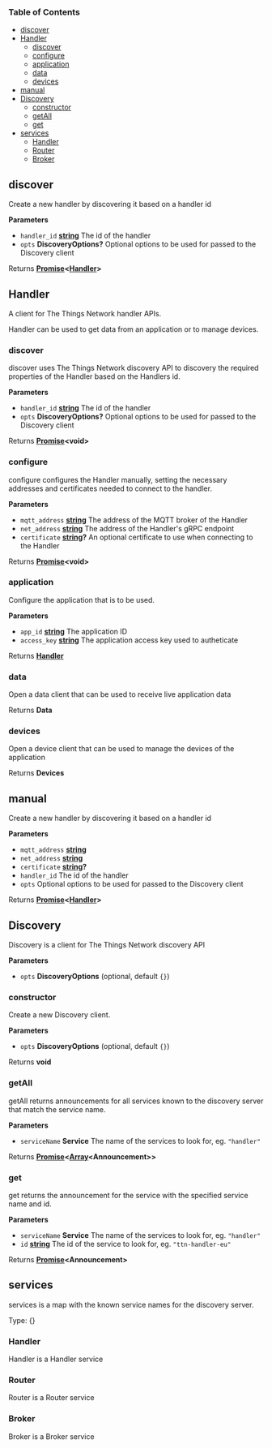 <!-- Generated by documentation.js. Update this documentation by updating the source code. -->

### Table of Contents

-   [discover](#discover)
-   [Handler](#handler)
    -   [discover](#discover-1)
    -   [configure](#configure)
    -   [application](#application)
    -   [data](#data)
    -   [devices](#devices)
-   [manual](#manual)
-   [Discovery](#discovery)
    -   [constructor](#constructor)
    -   [getAll](#getall)
    -   [get](#get)
-   [services](#services)
    -   [Handler](#handler-1)
    -   [Router](#router)
    -   [Broker](#broker)

## discover

Create a new handler by discovering it based on a handler id

**Parameters**

-   `handler_id` **[string](https://developer.mozilla.org/en-US/docs/Web/JavaScript/Reference/Global_Objects/String)** The id of the handler
-   `opts` **DiscoveryOptions?** Optional options to be used for passed to the Discovery client

Returns **[Promise](https://developer.mozilla.org/en-US/docs/Web/JavaScript/Reference/Global_Objects/Promise)&lt;[Handler](#handler)>** 

## Handler

A client for The Things Network handler APIs.

Handler can be used to get data from an application
or to manage devices.

### discover

discover uses The Things Network discovery API to discovery the required
properties of the Handler based on the Handlers id.

**Parameters**

-   `handler_id` **[string](https://developer.mozilla.org/en-US/docs/Web/JavaScript/Reference/Global_Objects/String)** The id of the handler
-   `opts` **DiscoveryOptions?** Optional options to be used for passed to the Discovery client

Returns **[Promise](https://developer.mozilla.org/en-US/docs/Web/JavaScript/Reference/Global_Objects/Promise)&lt;void>** 

### configure

configure configures the Handler manually, setting the necessary addresses
and certificates needed to connect to the handler.

**Parameters**

-   `mqtt_address` **[string](https://developer.mozilla.org/en-US/docs/Web/JavaScript/Reference/Global_Objects/String)** The address of the MQTT broker of the Handler
-   `net_address` **[string](https://developer.mozilla.org/en-US/docs/Web/JavaScript/Reference/Global_Objects/String)** The address of the Handler's gRPC endpoint
-   `certificate` **[string](https://developer.mozilla.org/en-US/docs/Web/JavaScript/Reference/Global_Objects/String)?** An optional certificate to use when connecting to the Handler

Returns **[Promise](https://developer.mozilla.org/en-US/docs/Web/JavaScript/Reference/Global_Objects/Promise)&lt;void>** 

### application

Configure the application that is to be used.

**Parameters**

-   `app_id` **[string](https://developer.mozilla.org/en-US/docs/Web/JavaScript/Reference/Global_Objects/String)** The application ID
-   `access_key` **[string](https://developer.mozilla.org/en-US/docs/Web/JavaScript/Reference/Global_Objects/String)** The application access key used to autheticate

Returns **[Handler](#handler)** 

### data

Open a data client that can be used to receive live application data

Returns **Data** 

### devices

Open a device client that can be used to manage the devices of the
application

Returns **Devices** 

## manual

Create a new handler by discovering it based on a handler id

**Parameters**

-   `mqtt_address` **[string](https://developer.mozilla.org/en-US/docs/Web/JavaScript/Reference/Global_Objects/String)** 
-   `net_address` **[string](https://developer.mozilla.org/en-US/docs/Web/JavaScript/Reference/Global_Objects/String)** 
-   `certificate` **[string](https://developer.mozilla.org/en-US/docs/Web/JavaScript/Reference/Global_Objects/String)?** 
-   `handler_id`  The id of the handler
-   `opts`  Optional options to be used for passed to the Discovery client

Returns **[Promise](https://developer.mozilla.org/en-US/docs/Web/JavaScript/Reference/Global_Objects/Promise)&lt;[Handler](#handler)>** 

## Discovery

Discovery is a client for The Things Network discovery API

**Parameters**

-   `opts` **DiscoveryOptions**  (optional, default `{}`)

### constructor

Create a new Discovery client.

**Parameters**

-   `opts` **DiscoveryOptions**  (optional, default `{}`)

Returns **void** 

### getAll

getAll returns announcements for all services known to
the discovery server that match the service name.

**Parameters**

-   `serviceName` **Service** The name of the services to look for, eg. `"handler"`

Returns **[Promise](https://developer.mozilla.org/en-US/docs/Web/JavaScript/Reference/Global_Objects/Promise)&lt;[Array](https://developer.mozilla.org/en-US/docs/Web/JavaScript/Reference/Global_Objects/Array)&lt;Announcement>>** 

### get

get returns the announcement for the service with the
specified service name and id.

**Parameters**

-   `serviceName` **Service** The name of the services to look for, eg. `"handler"`
-   `id` **[string](https://developer.mozilla.org/en-US/docs/Web/JavaScript/Reference/Global_Objects/String)** The id of the service to look for, eg. `"ttn-handler-eu"`

Returns **[Promise](https://developer.mozilla.org/en-US/docs/Web/JavaScript/Reference/Global_Objects/Promise)&lt;Announcement>** 

## services

services is a map with the known service names for the discovery server.

Type: {}

### Handler

Handler is a Handler service

### Router

Router is a Router service

### Broker

Broker is a Broker service
